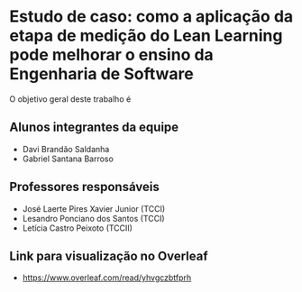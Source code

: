 # Estudo de caso: como a aplicação da etapa de medição do Lean Learning pode melhorar o ensino da Engenharia de Software
O objetivo geral deste trabalho é 

## Alunos integrantes da equipe
* Davi Brandão Saldanha 
* Gabriel Santana Barroso

## Professores responsáveis
* José Laerte Pires Xavier Junior (TCCI)
* Lesandro Ponciano dos Santos (TCCI)
* Letícia Castro Peixoto (TCCII)

## Link para visualização no Overleaf 
* https://www.overleaf.com/read/yhvgczbtfprh
